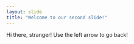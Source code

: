 ```yaml
---
layout: slide
title: "Welcome to our second slide!"
---
```

Hi there, stranger!
Use the left arrow to go back!